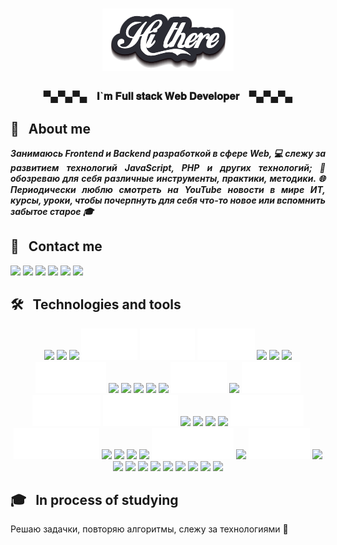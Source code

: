 <h1 align="center"><img src="https://github.com/ProMastersss/ProMastersss/blob/main/src/images/hi.png" /></h1>
<h3 align="center">▀▄▀▄▀▄ &nbsp;&nbsp; 𝐈`𝐦 𝐅𝐮𝐥𝐥 𝐬𝐭𝐚𝐜𝐤 𝐖𝐞𝐛 𝐃𝐞𝐯𝐞𝐥𝐨𝐩𝐞𝐫 &nbsp;&nbsp; ▀▄▀▄▀▄</h3>

## 💁 &nbsp; About me

<p align="justify" style="font-weight: bold;"><i>Занимаюсь Frontend и Backend разработкой в сфере Web, 💻 cлежу за развитием технологий JavaScript, PHP и других технологий; 👀 обозреваю для себя различные инструменты, практики, методики. 🌐 Периодически люблю смотреть на YouTube новости в мире ИТ, курсы, уроки, чтобы почерпнуть для себя что-то новое или вспомнить забытое старое 🎓</i></p>

## 📓 &nbsp; Contact me

<p>
<a href="mailto:promasters93@gmail.com"><img src="https://img.shields.io/badge/Gmail-D14836?style=for-the-badge&logo=gmail&logoColor=white" /></a>
<a href="https://t.me/ProMastersss"><img src="https://img.shields.io/badge/Telegram-2CA5E0?style=for-the-badge&logo=telegram&logoColor=white" /></a>
<a href="https://youtube.com/@ProMasters93"><img src="https://img.shields.io/badge/YouTube-FF0000?style=for-the-badge&logo=youtube&logoColor=white" /></a>
<a href="https://leetcode.com/promasters93/"><img src="https://img.shields.io/badge/-LeetCode-FFA116?style=for-the-badge&logo=LeetCode&logoColor=black" /></a>
<a href="https://www.codewars.com/users/ProMastersss"><img src="https://img.shields.io/badge/Codewars-B1361E?style=for-the-badge&logo=Codewars&logoColor=white" /></a>
<a href="https://github.com/ProMastersss"><img src="https://img.shields.io/badge/GitHub-100000?style=for-the-badge&logo=github&logoColor=white" /></a>
</p>

## 🛠 &nbsp; Technologies and tools

<p id="tech" align="center">
  <img height="50" src="https://readme-components.vercel.app/api?component=logo&logo=javascript&desc=JavaScript&textfill=ffffff&fill=111111&svgfill=F7DF1E" />
  <img height="50" src="https://readme-components.vercel.app/api?component=logo&logo=typescript&desc=TypeScript&textfill=ffffff&fill=111111&svgfill=3178C6" />
  <img height="50" src="https://readme-components.vercel.app/api?component=logo&logo=react&textfill=ffffff&fill=111111&svgfill=61DAFB" />
  <img height="50" src="https://github.com/ProMastersss/ProMastersss/blob/main/src/images/tech/Next.svg" />
  <img height="50" src="https://github.com/ProMastersss/ProMastersss/blob/main/src/images/tech/Vue.svg" />
  <img height="50" src="https://github.com/ProMastersss/ProMastersss/blob/main/src/images/tech/Nuxt.svg" />
  <img height="50" src="https://readme-components.vercel.app/api?component=logo&logo=angular&textfill=ffffff&fill=111111&svgfill=DD0031" />
  <img height="50" src="https://readme-components.vercel.app/api?component=logo&logo=reactivex&desc=RxJS&textfill=ffffff&fill=111111&svgfill=B7178C" />
  <img height="50" src="https://readme-components.vercel.app/api?component=logo&logo=angularuniversal&desc=Angular%20Universal&textfill=ffffff&fill=111111&svgfill=00ACC1" />
  <img height="50" src="https://github.com/ProMastersss/ProMastersss/blob/main/src/images/tech/NGXS.svg" />
  <img height="50" src="https://readme-components.vercel.app/api?component=logo&logo=redux&textfill=ffffff&fill=111111&svgfill=764ABC" />
  <img height="50" src="https://readme-components.vercel.app/api?component=logo&logo=webpack&textfill=ffffff&fill=111111&svgfill=8DD6F9" />
  <img height="50" src="https://readme-components.vercel.app/api?component=logo&logo=html5&desc=HTML%20&textfill=ffffff&fill=111111&svgfill=E34F26" />
  <img height="50" src="https://readme-components.vercel.app/api?component=logo&logo=css3&desc=CSS&textfill=ffffff&fill=111111&svgfill=1572B6" />
  <img height="50" src="https://readme-components.vercel.app/api?component=logo&logo=sass&textfill=ffffff&fill=111111&svgfill=CC6699" />
  <img height="50" src="https://github.com/ProMastersss/ProMastersss/blob/main/src/images/tech/Less.svg" />
  <img height="50" src="https://readme-components.vercel.app/api?component=logo&logo=graphql&desc=GraphQL&textfill=ffffff&fill=111111&svgfill=E10098" />
  <img height="50" src="https://github.com/ProMastersss/ProMastersss/blob/main/src/images/tech/Node.svg" />
  <img height="50" src="https://github.com/ProMastersss/ProMastersss/blob/main/src/images/tech/Express.svg" />
  <img height="50" src="https://github.com/ProMastersss/ProMastersss/blob/main/src/images/tech/Sequelize.svg" />
  <img height="50" src="https://readme-components.vercel.app/api?component=logo&logo=nestjs&desc=Nest&textfill=ffffff&fill=111111&svgfill=E0234E" />
  <img height="50" src="https://readme-components.vercel.app/api?component=logo&logo=jest&textfill=ffffff&fill=111111&svgfill=C21325" />
  <img height="50" src="https://readme-components.vercel.app/api?component=logo&logo=php&desc=PHP&textfill=ffffff&fill=111111&svgfill=777BB4" />
  <img height="50" src="https://readme-components.vercel.app/api?component=logo&logo=laravel&textfill=ffffff&fill=111111&svgfill=FF2D20" />
  <img height="50" src="https://github.com/ProMastersss/ProMastersss/blob/main/src/images/tech/PHPUnit.svg" />
  <img height="50" src="https://github.com/ProMastersss/ProMastersss/blob/main/src/images/tech/Codeception.svg" />
  <img height="50" src="https://readme-components.vercel.app/api?component=logo&logo=nginx&desc=NGINX%20&textfill=ffffff&fill=111111&svgfill=009639" />
  <img height="50" src="https://readme-components.vercel.app/api?component=logo&logo=mysql&textfill=ffffff&fill=111111&svgfill=4479A1" />
  <img height="50" src="https://readme-components.vercel.app/api?component=logo&logo=postgresql&desc=PostgreSql&textfill=ffffff&fill=111111&svgfill=4169E1" />
  <img height="50" src="https://readme-components.vercel.app/api?component=logo&logo=mongodb&desc=MongoDB%20&textfill=ffffff&fill=111111&svgfill=47A248" />
  <img height="50" src="https://github.com/ProMastersss/ProMastersss/blob/main/src/images/tech/ClickHouse.svg" />
  <img height="50" src="https://readme-components.vercel.app/api?component=logo&logo=docker&textfill=ffffff&fill=111111&svgfill=2496ED" />
  <img height="50" src="https://github.com/ProMastersss/ProMastersss/blob/main/src/images/tech/gRPC.svg" />
  <img height="50" src="https://readme-components.vercel.app/api?component=logo&logo=gitlab&desc=GitLab&textfill=ffffff&fill=111111&svgfill=FC6D26" />
  <img height="50" src="https://readme-components.vercel.app/api?component=logo&logo=github&desc=GitHub&textfill=ffffff&fill=111111&svgfill=ffffff" />
  <img height="50" src="https://readme-components.vercel.app/api?component=logo&logo=jira&textfill=ffffff&fill=111111&svgfill=0052CC" />
  <img height="50" src="https://readme-components.vercel.app/api?component=logo&logo=confluence&textfill=ffffff&fill=111111&svgfill=172B4D" />
  <img height="50" src="https://readme-components.vercel.app/api?component=logo&logo=prettier&textfill=ffffff&fill=111111&svgfill=F7B93E" />
  <img height="50" src="https://readme-components.vercel.app/api?component=logo&logo=eslint&textfill=ffffff&fill=111111&svgfill=4B32C3" />
  <img height="50" src="https://readme-components.vercel.app/api?component=logo&logo=googlechrome&desc=Google%20Chrome&textfill=ffffff&fill=111111&svgfill=4285F4" />
  <img height="50" src="https://readme-components.vercel.app/api?component=logo&logo=postman&textfill=ffffff&fill=111111&svgfill=FF6C37" />
  <img height="50" src="https://readme-components.vercel.app/api?component=logo&logo=linux&textfill=ffffff&fill=111111&svgfill=FCC624" />
  <img height="50" src="https://readme-components.vercel.app/api?component=logo&logo=visualstudiocode&desc=VS%20Code&textfill=ffffff&fill=111111&svgfill=007ACC" />
</p>

## 🎓 &nbsp; In process of studying

<span>
  Решаю задачки, повторяю алгоритмы, слежу за технологиями 🙂
</span>
